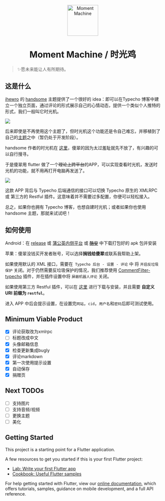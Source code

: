 <p align="center">
<img src="https://i.loli.net/2019/05/10/5cd54570b8044.png" alt="Moment Machine" width="100">
</p>
<h1 align="center">Moment Machine /  时光鸡</h1>

> ✨愿未来能让人有所期待。

## 这是什么

[ihewro](https://www.ihewro.com) 的 [handsome](https://www.ihewro.com/archives/489/) 主题提供了一个很好的 idea：即可以在Typecho 博客中建立一个独立页面，通过评论的形式展示自己的心情动态，提供一个类似个人推特的形式，我们一般叫它时光机。

![](https://i.loli.net/2019/05/10/5cd545952e72b.png)

后来即使是不再使用这个主题了，但时光机这个功能还是令自己难忘，并移植到了自己的[主题](https://github.com/idealclover/clover)之中（暂仍处于开发阶段）。

handsome 作者的时光机在 [这里](https://www.ihewro.com/cross.html)，傻翠的因为太过羞耻就先不放了，有兴趣的可以自行搜寻。

于是傻翠用 flutter 做了一个~~理论上跨平台~~的APP，可以实现查看时光机，发送时光机的功能，就不用再打开电脑再发送了。

![](https://i.loli.net/2019/05/10/5cd545bc3a6ad.png)

这款 APP 背后与 Typecho 后端通信的接口可以切换 Typecho 原生的 XMLRPC 或 第三方的 Restful 插件。这意味着并不需要过多配置，你便可以轻松接入。

总之，如果你也拥有 Typecho 博客，也想自建时光机；或者如果你也使用 handsome 主题，那就来试试吧！


<!--more-->


## 如何使用

Android：在 [release](https://github.com/idealclover/MomentMachine/releases) 或 [蒲公英内侧平台](https://www.pgyer.com/momentmachine) 或 ~~[酷安]()~~ 中下载打包好的 apk 包并安装

苹果：傻翠没钱买开发者账号，可以选择**捐钱给傻翠**或联系我帮助上架。

如果使用默认的 XML 接口，需要在``` Typecho 后台 - 设置 - 评论``` 中 将 ```开启反垃圾保护``` 关闭。对于仍然需要反垃圾保护的情况，我们推荐使用 [CommentFilter-typecho](https://github.com/jrotty/CommentFilter-typecho) 插件，并在插件设置中将 ```屏蔽机器人评论``` 关闭。

如果使用第三方 Restful 插件，可以在 [这里](https://github.com/moefront/typecho-plugin-Restful) 进行下载与安装，并且需要 **自定义 URI 前缀为 ```restful```**。


进入 APP 中后会提示设置，在设置完```网站```，```cid```，```用户名```和```密码```后即可测试使用。

## Minimum Viable Product

- [x] 评论获取改为xmlrpc
- [ ] 标题改成中文
- [x] 头像邮箱信息
- [x] 检查更新集成bugly
- [x] 评论markdown
- [x] 第一次使用提示设置
- [x] 自动保存 
- [x] 捐赠页

## Next TODOs

- [ ] 支持图片
- [ ] 支持音频/视频
- [ ] 更换主题
- [ ] 美化

## Getting Started

This project is a starting point for a Flutter application.

A few resources to get you started if this is your first Flutter project:

- [Lab: Write your first Flutter app](https://flutter.io/docs/get-started/codelab)
- [Cookbook: Useful Flutter samples](https://flutter.io/docs/cookbook)

For help getting started with Flutter, view our 
[online documentation](https://flutter.io/docs), which offers tutorials, 
samples, guidance on mobile development, and a full API reference.
